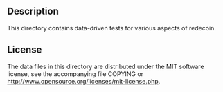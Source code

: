 Description
------------

This directory contains data-driven tests for various aspects of redecoin.

License
--------

The data files in this directory are distributed under the MIT software
license, see the accompanying file COPYING or
http://www.opensource.org/licenses/mit-license.php.

